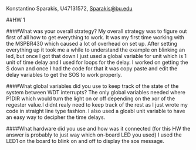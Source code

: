 Konstantino Sparakis, U47131572, Sparakis@bu.edu

##HW 1 

####What was your overall strategy?
  My overall strategy was to figure out first of all how to get everything to work. It was my first time working with the MSPBR430
  which caused a lot of overhead on set up. After setting everything up it took me a while to understand the example on blinking an led, but once I got that
  down I just used a global variable for unit which is 1 unit of time delay and I used for loops for the delay. I worked on getting the S down and once I had the code for that it was copy paste and edit the delay variables to get the SOS to work properly.
  
####What global variables did you use to keep track of the state of the system between WDT interrupts?
  The only global variables needed where P1DIR which would turn the light on or off depending on the xor of the regester value.I didnt realy need to keep track
of the rest as I just wrote my code in straight line type fashion. I also used a gloabl unit variable to have an easy way to decipher the time delays.

####What hardware did you use and how was it connected (for this HW the answer is probably to just way which on-board LED you used)
  I used the LED1 on the board to blink on and off to display the sos message.
